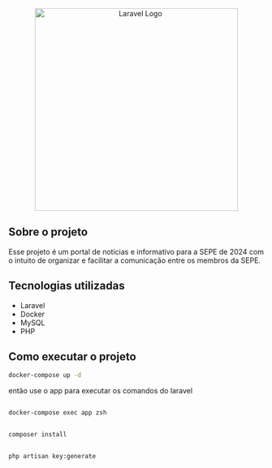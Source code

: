 <p align="center"><a href="https://laravel.com" target="_blank"><img src="https://raw.githubusercontent.com/laravel/art/master/logo-lockup/5%20SVG/2%20CMYK/1%20Full%20Color/laravel-logolockup-cmyk-red.svg" width="400" alt="Laravel Logo"></a></p>

## Sobre o projeto

Esse projeto é um portal de noticias e informativo para a SEPE de 2024 com o intuito de organizar e facilitar a comunicação entre os membros da SEPE.


## Tecnologias utilizadas

- Laravel
- Docker
- MySQL
- PHP


## Como executar o projeto

```bash
docker-compose up -d
```

então use o app para executar os comandos do laravel 

```bash

docker-compose exec app zsh
``` 

```bash

composer install
``` 

```bash

php artisan key:generate
``` 
